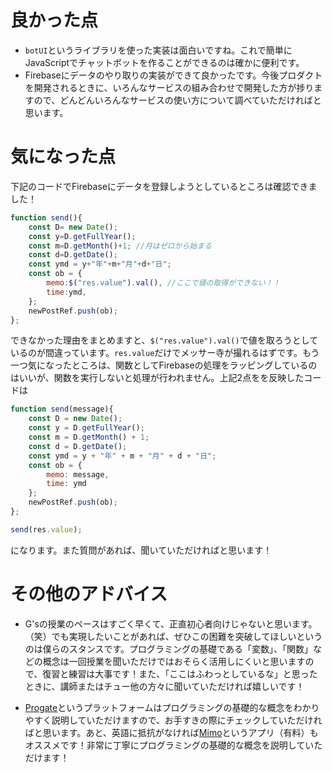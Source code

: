 # 良かった点
- `botUI`というライブラリを使った実装は面白いですね。これで簡単にJavaScriptでチャットボットを作ることができるのは確かに便利です。
- Firebaseにデータのやり取りの実装ができて良かったです。今後プロダクトを開発されるときに、いろんなサービスの組み合わせで開発した方が捗りますので、どんどんいろんなサービスの使い方について調べていただければと思います。

# 気になった点

下記のコードでFirebaseにデータを登録しようとしているところは確認できました！
```js
function send(){
    const D= new Date();
    const y=D.getFullYear();
    const m=D.getMonth()+1; //月はゼロから始まる
    const d=D.getDate(); 
    const ymd = y+"年"+m+"月"+d+"日";
    const ob = {
        memo:$("res.value").val(), //ここで値の取得ができない！！
        time:ymd,
    };
    newPostRef.push(ob);
};
```

できなかった理由をまとめますと、`$("res.value").val()`で値を取ろうとしているのが間違っています。`res.value`だけでメッサー寺が撮れるはずです。もう一つ気になったところは、関数としてFirebaseの処理をラッピングしているのはいいが、関数を実行しないと処理が行われません。上記2点をを反映したコードは

```js
function send(message){
    const D = new Date();
    const y = D.getFullYear();
    const m = D.getMonth() + 1;
    const d = D.getDate(); 
    const ymd = y + "年" + m + "月" + d + "日";
    const ob = {
        memo: message,
        time: ymd
    };
    newPostRef.push(ob);
};

send(res.value);
```
になります。また質問があれば、聞いていただければと思います！

# その他のアドバイス
- G'sの授業のペースはすごく早くて、正直初心者向けじゃないと思います。（笑）でも実現したいことがあれば、ぜひこの困難を突破してほしいというのは僕らのスタンスです。プログラミングの基礎である「変数」、「関数」などの概念は一回授業を聞いただけではおそらく活用しにくいと思いますので、復習と練習は大事です！また、「ここはふわっとしているな」と思ったときに、講師またはチュー他の方々に聞いていただければ嬉しいです！

- [Progate](https://prog-8.com/)というプラットフォームはプログラミングの基礎的な概念をわかりやすく説明していただけますので、お手すきの際にチェックしていただければと思います。あと、英語に抵抗がなければ[Mimo](https://getmimo.com/)というアプリ（有料）もオススメです！非常に丁寧にプログラミングの基礎的な概念を説明していただけます！
